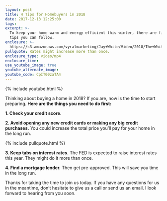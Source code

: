 ```yaml
---
layout: post
title: 4 Tips for Homebuyers in 2018
date: 2017-12-13 12:25:00
tags:
excerpt: >-
  To keep your home warm and energy efficient this winter, there are five easy
  tips you can follow.
enclosure: >-
  https://s3.amazonaws.com/vyralmarketing/Jay+White/Video/2018/The+White+Group+%257C+4+Tips+for+Homebuyers+in+2018.mp4
pullquote: Rates might increase more than once.
enclosure_type: video/mp4
enclosure_time:
use_youtube_image: true
youtube_alternate_image:
youtube_code: CpIT00zaTA4
---
```



{% include youtube.html %}

Thinking about buying a home in 2018? If you are, now is the time to start preparing. **Here are the things you need to do first:**

**1. Check your credit score.**

**2. Avoid opening any new credit cards or making any big credit purchases.** You could increase the total price you’ll pay for your home in the long run.

{% include pullquote.html %}

**3. Keep tabs on interest rates.** The FED is expected to raise interest rates this year. They might do it more than once.

**4. Find a mortgage lender.** Then get pre-approved. This will save you time in the long run.

Thanks for taking the time to join us today. If you have any questions for us in the meantime, don’t hesitate to give us a call or send us an email. I look forward to hearing from you soon.